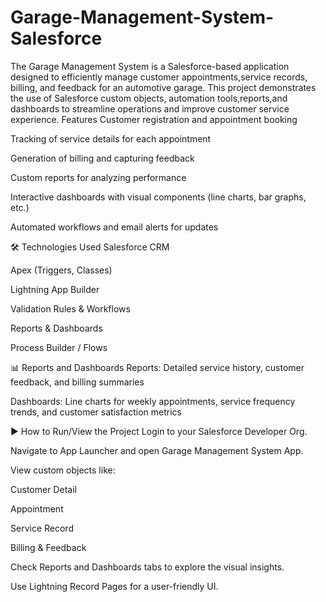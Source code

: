 # Garage-Management-System-Salesforce
The Garage Management System is a Salesforce-based application designed to efficiently manage customer appointments,service records, billing, and feedback for an automotive garage. This project demonstrates the use of Salesforce custom objects, automation tools,reports,and dashboards to streamline operations and improve customer service experience.
Features
Customer registration and appointment booking

Tracking of service details for each appointment

Generation of billing and capturing feedback

Custom reports for analyzing performance

Interactive dashboards with visual components (line charts, bar graphs, etc.)

Automated workflows and email alerts for updates

🛠️ Technologies Used
Salesforce CRM

Apex (Triggers, Classes)

Lightning App Builder

Validation Rules & Workflows

Reports & Dashboards

Process Builder / Flows

📊 Reports and Dashboards
Reports: Detailed service history, customer feedback, and billing summaries

Dashboards: Line charts for weekly appointments, service frequency trends, and customer satisfaction metrics

▶️ How to Run/View the Project
Login to your Salesforce Developer Org.

Navigate to App Launcher and open Garage Management System App.

View custom objects like:

Customer Detail

Appointment

Service Record

Billing & Feedback

Check Reports and Dashboards tabs to explore the visual insights.

Use Lightning Record Pages for a user-friendly UI.

